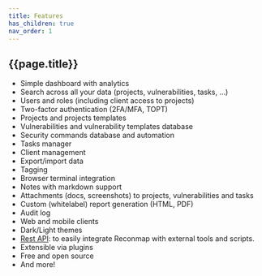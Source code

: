 ```yaml
---
title: Features
has_children: true
nav_order: 1
---
```


## {{page.title}}

- Simple dashboard with analytics
- Search across all your data (projects, vulnerabilities, tasks, ...)
- Users and roles (including client access to projects)
- Two-factor authentication (2FA/MFA, TOPT)
- Projects and projects templates
- Vulnerabilities and vulnerability templates database
- Security commands database and automation
- Tasks manager
- Client management
- Export/import data
- Tagging
- Browser terminal integration
- Notes with markdown support
- Attachments (docs, screenshots) to projects, vulnerabilities and tasks
- Custom (whitelabel) report generation (HTML, PDF)
- Audit log
- Web and mobile clients
- Dark/Light themes
- [Rest API](https://api.reconmap.org/docs/): to easily integrate Reconmap with external tools and scripts.
- Extensible via plugins
- Free and open source
- And more!